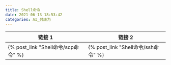 ```yaml
---
title: Shell命令
date: 2021-06-13 18:53:42
categories: AI_付康为
---
```

链接 1                                     | 链接 2
-------------------------------------------|-------
{% post_link "Shell命令/scp命令" %} | {% post_link "Shell命令/ssh命令" %}

<!--more-->